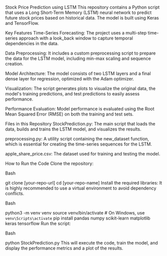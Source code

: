Stock Price Prediction using LSTM
This repository contains a Python script that uses a Long Short-Term Memory (LSTM) neural network to predict future stock prices based on historical data. The model is built using Keras and TensorFlow.

Key Features
Time-Series Forecasting: The project uses a multi-step time-series approach with a look_back window to capture temporal dependencies in the data.

Data Preprocessing: It includes a custom preprocessing script to prepare the data for the LSTM model, including min-max scaling and sequence creation.

Model Architecture: The model consists of two LSTM layers and a final dense layer for regression, optimized with the Adam optimizer.

Visualization: The script generates plots to visualize the original data, the model's training predictions, and test predictions to easily assess performance.

Performance Evaluation: Model performance is evaluated using the Root Mean Squared Error (RMSE) on both the training and test sets.

Files in this Repository
StockPrediction.py: The main script that loads the data, builds and trains the LSTM model, and visualizes the results.

preprocessing.py: A utility script containing the new_dataset function, which is essential for creating the time-series sequences for the LSTM.

apple_share_price.csv: The dataset used for training and testing the model.

How to Run the Code
Clone the repository:

Bash

git clone [your-repo-url]
cd [your-repo-name]
Install the required libraries:
It is highly recommended to use a virtual environment to avoid dependency conflicts.

Bash

python3 -m venv venv
source venv/bin/activate  # On Windows, use `venv\Scripts\activate`
pip install pandas numpy scikit-learn matplotlib keras tensorflow
Run the script:

Bash

python StockPrediction.py
This will execute the code, train the model, and display the performance metrics and a plot of the results.
